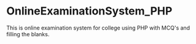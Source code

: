 # OnlineExaminationSystem_PHP
This is online examination system for college using PHP with MCQ's and filling the blanks.
